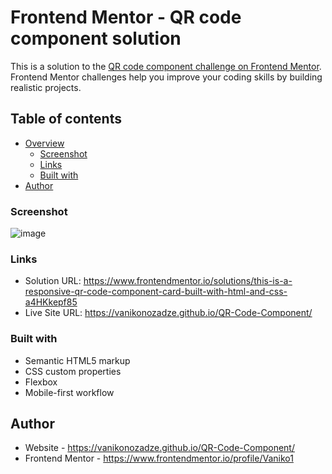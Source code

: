 # Frontend Mentor - QR code component solution

This is a solution to the [QR code component challenge on Frontend Mentor](https://www.frontendmentor.io/challenges/qr-code-component-iux_sIO_H). Frontend Mentor challenges help you improve your coding skills by building realistic projects.

## Table of contents

- [Overview](#overview)
  - [Screenshot](#screenshot)
  - [Links](#links)
  - [Built with](#built-with)
- [Author](#author)


### Screenshot

![image](https://github.com/vanikonozadze/QR-Code-Component/assets/115501603/3e56b946-be85-4b73-9797-9321a12bc7cf)

### Links

- Solution URL: https://www.frontendmentor.io/solutions/this-is-a-responsive-qr-code-component-card-built-with-html-and-css-a4HKkepf85
- Live Site URL: https://vanikonozadze.github.io/QR-Code-Component/

### Built with

- Semantic HTML5 markup
- CSS custom properties
- Flexbox
- Mobile-first workflow
## Author

- Website - https://vanikonozadze.github.io/QR-Code-Component/
- Frontend Mentor - https://www.frontendmentor.io/profile/Vaniko1
